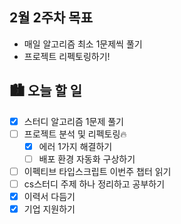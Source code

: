 ## 2월 2주차 목표

- 매일 알고리즘 최소 1문제씩 풀기
- 프로젝트 리펙토링하기!

## 🏙️ 오늘 할 일

- [x] 스터디 알고리즘 1문제 풀기
- [ ] 프로젝트 분석 및 리펙토링🔥
  - [x] 에러 1가지 해결하기
  - [ ] 배포 환경 자동화 구상하기
- [ ] 이펙티브 타입스크립트 이번주 챕터 읽기
- [ ] cs스터디 주제 하나 정리하고 공부하기
- [x] 이력서 다듬기
- [x] 기업 지원하기
